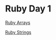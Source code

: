 # Ruby Day 1

[Ruby Arrays](./ruby-day-1/ruby-arrays.md)

[Ruby Strings](./ruby-day-1/ruby-strings.md)

